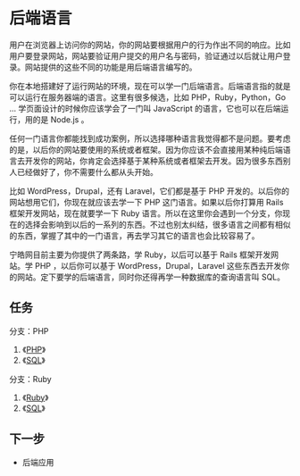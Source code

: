 # 后端语言

用户在浏览器上访问你的网站，你的网站要根据用户的行为作出不同的响应。比如用户要登录网站，网站要验证用户提交的用户名与密码，验证通过以后就让用户登录。网站提供的这些不同的功能是用后端语言编写的。

你在本地搭建好了运行网站的环境，现在可以学一门后端语言。后端语言指的就是可以运行在服务器端的语言。这里有很多候选，比如 PHP，Ruby，Python，Go ...   学页面设计的时候你应该学会了一门叫 JavaScript 的语言，它也可以在后端运行，用的是 Node.js 。

任何一门语言你都能找到成功案例，所以选择哪种语言我觉得都不是问题。要考虑的是，以后你的网站要使用的系统或者框架。因为你应该不会直接用某种纯后端语言去开发你的网站，你肯定会选择基于某种系统或者框架去开发。因为很多东西别人已经做好了，你不需要什么都从头开始。

比如 WordPress，Drupal，还有 Laravel，它们都是基于 PHP 开发的。以后你的网站想用它们，你现在就应该去学一下 PHP 这门语言。如果以后你打算用 Rails 框架开发网站，现在就要学一下 Ruby 语言。所以在这里你会遇到一个分支，你现在的选择会影响到以后的一系列的东西。不过也别太纠结，很多语言之间都有相似的东西，掌握了其中的一门语言，再去学习其它的语言也会比较容易了。

宁皓网目前主要为你提供了两条路，学 Ruby，以后可以基于 Rails 框架开发网站。学 PHP ，以后你可以基于 WordPress，Drupal，Laravel 这些东西去开发你的网站。定下要学的后端语言，同时你还得再学一种数据库的查询语言叫 SQL。

## 任务

分支：PHP

1. 《[PHP](https://ninghao.net/package/php?a=51729)》
2. 《[SQL](https://ninghao.net/package/mysql?a=51729)》

分支：Ruby

1. 《[Ruby](https://ninghao.net/package/ruby?a=51729)》
2. 《[SQL](https://ninghao.net/package/mysql?a=51729)》

## 下一步

* 后端应用



